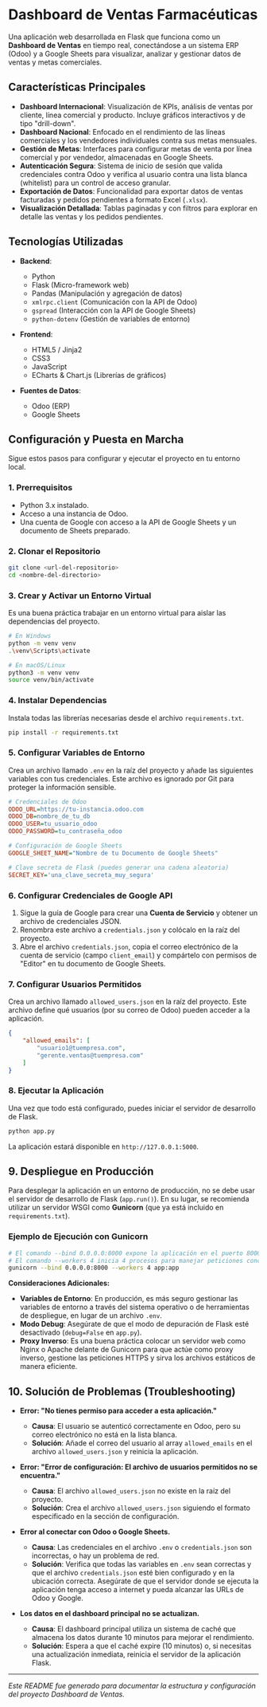 # Dashboard de Ventas Farmacéuticas

Una aplicación web desarrollada en Flask que funciona como un **Dashboard de Ventas** en tiempo real, conectándose a un sistema ERP (Odoo) y a Google Sheets para visualizar, analizar y gestionar datos de ventas y metas comerciales.

## Características Principales

- **Dashboard Internacional**: Visualización de KPIs, análisis de ventas por cliente, línea comercial y producto. Incluye gráficos interactivos y de tipo "drill-down".
- **Dashboard Nacional**: Enfocado en el rendimiento de las líneas comerciales y los vendedores individuales contra sus metas mensuales.
- **Gestión de Metas**: Interfaces para configurar metas de venta por línea comercial y por vendedor, almacenadas en Google Sheets.
- **Autenticación Segura**: Sistema de inicio de sesión que valida credenciales contra Odoo y verifica al usuario contra una lista blanca (whitelist) para un control de acceso granular.
- **Exportación de Datos**: Funcionalidad para exportar datos de ventas facturadas y pedidos pendientes a formato Excel (`.xlsx`).
- **Visualización Detallada**: Tablas paginadas y con filtros para explorar en detalle las ventas y los pedidos pendientes.

## Tecnologías Utilizadas

*   **Backend**:
    *   Python
    *   Flask (Micro-framework web)
    *   Pandas (Manipulación y agregación de datos)
    *   `xmlrpc.client` (Comunicación con la API de Odoo)
    *   `gspread` (Interacción con la API de Google Sheets)
    *   `python-dotenv` (Gestión de variables de entorno)

*   **Frontend**:
    *   HTML5 / Jinja2
    *   CSS3
    *   JavaScript
    *   ECharts & Chart.js (Librerías de gráficos)

*   **Fuentes de Datos**:
    *   Odoo (ERP)
    *   Google Sheets

## Configuración y Puesta en Marcha

Sigue estos pasos para configurar y ejecutar el proyecto en tu entorno local.

### 1. Prerrequisitos

- Python 3.x instalado.
- Acceso a una instancia de Odoo.
- Una cuenta de Google con acceso a la API de Google Sheets y un documento de Sheets preparado.

### 2. Clonar el Repositorio

```bash
git clone <url-del-repositorio>
cd <nombre-del-directorio>
```

### 3. Crear y Activar un Entorno Virtual

Es una buena práctica trabajar en un entorno virtual para aislar las dependencias del proyecto.

```bash
# En Windows
python -m venv venv
.\venv\Scripts\activate

# En macOS/Linux
python3 -m venv venv
source venv/bin/activate
```

### 4. Instalar Dependencias

Instala todas las librerías necesarias desde el archivo `requirements.txt`.

```bash
pip install -r requirements.txt
```

### 5. Configurar Variables de Entorno

Crea un archivo llamado `.env` en la raíz del proyecto y añade las siguientes variables con tus credenciales. Este archivo es ignorado por Git para proteger la información sensible.

```ini
# Credenciales de Odoo
ODOO_URL=https://tu-instancia.odoo.com
ODOO_DB=nombre_de_tu_db
ODOO_USER=tu_usuario_odoo
ODOO_PASSWORD=tu_contraseña_odoo

# Configuración de Google Sheets
GOOGLE_SHEET_NAME="Nombre de tu Documento de Google Sheets"

# Clave secreta de Flask (puedes generar una cadena aleatoria)
SECRET_KEY='una_clave_secreta_muy_segura'
```

### 6. Configurar Credenciales de Google API

1.  Sigue la guía de Google para crear una **Cuenta de Servicio** y obtener un archivo de credenciales JSON.
2.  Renombra este archivo a `credentials.json` y colócalo en la raíz del proyecto.
3.  Abre el archivo `credentials.json`, copia el correo electrónico de la cuenta de servicio (campo `client_email`) y compártelo con permisos de "Editor" en tu documento de Google Sheets.

### 7. Configurar Usuarios Permitidos

Crea un archivo llamado `allowed_users.json` en la raíz del proyecto. Este archivo define qué usuarios (por su correo de Odoo) pueden acceder a la aplicación.

```json
{
    "allowed_emails": [
        "usuario1@tuempresa.com",
        "gerente.ventas@tuempresa.com"
    ]
}
```

### 8. Ejecutar la Aplicación

Una vez que todo está configurado, puedes iniciar el servidor de desarrollo de Flask.

```bash
python app.py
```

La aplicación estará disponible en `http://127.0.0.1:5000`.

## 9. Despliegue en Producción

Para desplegar la aplicación en un entorno de producción, no se debe usar el servidor de desarrollo de Flask (`app.run()`). En su lugar, se recomienda utilizar un servidor WSGI como **Gunicorn** (que ya está incluido en `requirements.txt`).

### Ejemplo de Ejecución con Gunicorn

```bash
# El comando --bind 0.0.0.0:8000 expone la aplicación en el puerto 8000.
# El comando --workers 4 inicia 4 procesos para manejar peticiones concurrentes.
gunicorn --bind 0.0.0.0:8000 --workers 4 app:app
```

**Consideraciones Adicionales:**

-   **Variables de Entorno**: En producción, es más seguro gestionar las variables de entorno a través del sistema operativo o de herramientas de despliegue, en lugar de un archivo `.env`.
-   **Modo Debug**: Asegúrate de que el modo de depuración de Flask esté desactivado (`debug=False` en `app.py`).
-   **Proxy Inverso**: Es una buena práctica colocar un servidor web como Nginx o Apache delante de Gunicorn para que actúe como proxy inverso, gestione las peticiones HTTPS y sirva los archivos estáticos de manera eficiente.

## 10. Solución de Problemas (Troubleshooting)

*   **Error: "No tienes permiso para acceder a esta aplicación."**
    *   **Causa**: El usuario se autenticó correctamente en Odoo, pero su correo electrónico no está en la lista blanca.
    *   **Solución**: Añade el correo del usuario al array `allowed_emails` en el archivo `allowed_users.json` y reinicia la aplicación.

*   **Error: "Error de configuración: El archivo de usuarios permitidos no se encuentra."**
    *   **Causa**: El archivo `allowed_users.json` no existe en la raíz del proyecto.
    *   **Solución**: Crea el archivo `allowed_users.json` siguiendo el formato especificado en la sección de configuración.

*   **Error al conectar con Odoo o Google Sheets.**
    *   **Causa**: Las credenciales en el archivo `.env` o `credentials.json` son incorrectas, o hay un problema de red.
    *   **Solución**: Verifica que todas las variables en `.env` sean correctas y que el archivo `credentials.json` esté bien configurado y en la ubicación correcta. Asegúrate de que el servidor donde se ejecuta la aplicación tenga acceso a internet y pueda alcanzar las URLs de Odoo y Google.

*   **Los datos en el dashboard principal no se actualizan.**
    *   **Causa**: El dashboard principal utiliza un sistema de caché que almacena los datos durante 10 minutos para mejorar el rendimiento.
    *   **Solución**: Espera a que el caché expire (10 minutos) o, si necesitas una actualización inmediata, reinicia el servidor de la aplicación Flask.

---

*Este README fue generado para documentar la estructura y configuración del proyecto Dashboard de Ventas.*